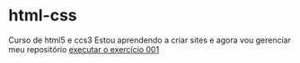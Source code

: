# html-css
 Curso de html5 e ccs3
 Estou aprendendo a criar sites e agora vou gerenciar meu repositório
 <a href= "file:///C:/Users/droneufrpe/Documents/estudos/html-css/exercicios/exe001/index.html"> executar o exercício 001</a>
